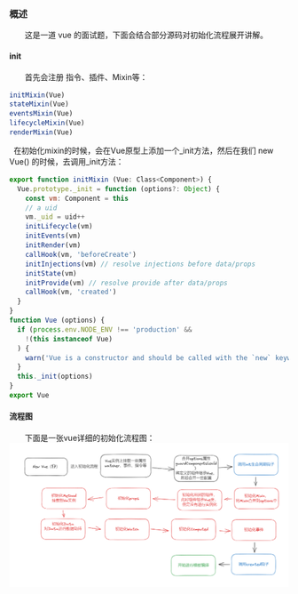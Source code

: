 ### 概述
&emsp;&emsp;这是一道 vue 的面试题，下面会结合部分源码对初始化流程展开讲解。
#### init
&emsp;&emsp;首先会注册 指令、插件、Mixin等：
```js
initMixin(Vue)
stateMixin(Vue)
eventsMixin(Vue)
lifecycleMixin(Vue)
renderMixin(Vue)
```
&nbsp;&nbsp;在初始化mixin的时候，会在Vue原型上添加一个_init方法，然后在我们 new Vue() 的时候，去调用_init方法：
```js
export function initMixin (Vue: Class<Component>) {
  Vue.prototype._init = function (options?: Object) {
    const vm: Component = this
    // a uid
    vm._uid = uid++
    initLifecycle(vm)
    initEvents(vm)
    initRender(vm)
    callHook(vm, 'beforeCreate')
    initInjections(vm) // resolve injections before data/props
    initState(vm)
    initProvide(vm) // resolve provide after data/props
    callHook(vm, 'created')
  }
}
function Vue (options) {
  if (process.env.NODE_ENV !== 'production' &&
    !(this instanceof Vue)
  ) {
    warn('Vue is a constructor and should be called with the `new` keyword')
  }
  this._init(options)
}
export Vue
```
#### 流程图
&emsp;&emsp;下面是一张vue详细的初始化流程图：
![image](../Vue/image/init.png)